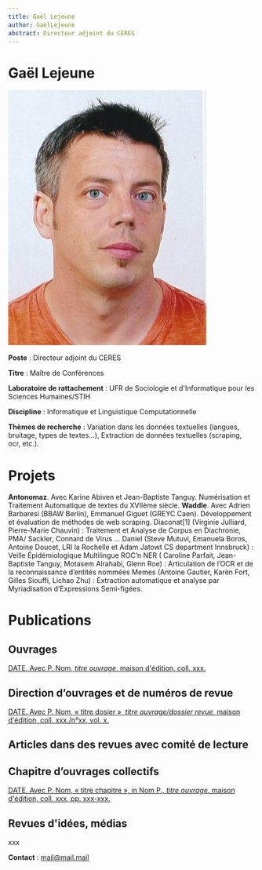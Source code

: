 ```yaml
---
title: Gaël Lejeune
author: GaelLejeune
abstract: Directeur adjoint du CERES
---
```

# Gaël Lejeune #

![Gaël Lejeune](lejeune_gael.png)

**Poste** : Directeur adjoint du CERES

**Titre** : Maître de Conférences

**Laboratoire de rattachement** : UFR de Sociologie et d'Informatique pour les Sciences Humaines/STIH

**Discipline** : Informatique et Linguistique Computationnelle

**Thèmes de recherche** : Variation dans les données textuelles (langues, bruitage, types de textes…), Extraction de données textuelles (scraping, ocr, etc.).

# Projets #

**Antonomaz**. Avec Karine Abiven et Jean-Baptiste Tanguy. Numérisation et Traitement Automatique de textes du XVIIème siècle.
**Waddle**. Avec Adrien Barbaresi (BBAW Berlin), Emmanuel Giguet (GREYC Caen). Développement et évaluation de méthodes de web scraping.
    Diaconat[1] (Virginie Julliard, Pierre-Marie Chauvin) : Traitement et Analyse de Corpus en Diachronie, PMA/ Sackler, Connard de Virus …
    Daniel (Steve Mutuvi, Emanuela Boros, Antoine Doucet, LRI la Rochelle et Adam Jatowt CS department Innsbruck) : Veille Épidémiologique Multilingue
    ROC’n NER ( Caroline Parfait, Jean-Baptiste Tanguy, Motasem Alrahabi, Glenn Roe) : Articulation de l’OCR et de la reconnaissance d’entités nommées
    Memes (Antoine Gautier, Karën Fort, Gilles Siouffi, Lichao Zhu) :  Extraction automatique et analyse par Myriadisation d’Expressions Semi-figées.

# Publications #

## Ouvrages ##

[DATE. Avec P. Nom, *titre ouvrage*, maison d'édition, coll. xxx.](URL)


## Direction d’ouvrages et de numéros de revue ##

[DATE. Avec P. Nom, « titre dosier », *titre ouvrage/dossier revue*, maison d'édition, coll. xxx./n°xx, vol. x.](URL)

## Articles dans des revues avec comité de lecture ##


## Chapitre d’ouvrages collectifs ##

[DATE. Avec P. Nom, « titre chapitre », in Nom P., *titre ouvrage*, maison d'édition, coll. xxx, pp. xxx-xxx.](URL)


## Revues d'idées, médias ##

xxx

**Contact** : mail@mail.mail